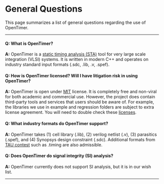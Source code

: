 # General Questions

This page summarizes a list of general questions regarding the use of OpenTimer.

---

#### Q: What is OpenTimer?

**A:** OpenTimer is a [static timing analysis (STA)][STA] tool 
for very large scale integration (VLSI) systems.
It is written in modern C++ and operates on industry standard input formats (.sdc, .lib, .v, .spef).

#### Q: How is OpenTimer licensed? Will I have litigation risk in using OpenTimer?

**A:** OpenTimer is open under [MIT](../../LICENSE) license. 
It is completely free and non-viral for both academic and commercial use. 
However, the project does contain third-party tools and services that users should be aware of.
For example, the libraries we use in example and regression folders are subject to extra license agreement.
You will need to double check these [licenses](../../licenses).

#### Q: What industry formats do OpenTimer support?

**A:** OpenTimer takes (1) cell library (.lib), (2) verilog netlist (.v), (3) parasitics (.spef),
and (4) Synopsys design constraint (.sdc).
Additional formats from [TAU contest][TAU15] such as .timing are also admissible.

#### Q: Does OpenTimer do signal integrity (SI) analysis?

**A:** OpenTimer currently does not support SI analysis, but it is in our wish list.


* * *

[STA]:                   https://en.wikipedia.org/wiki/Static_timing_analysis
[DARPA IDEA]:            https://www.darpa.mil/news-events/2017-09-13
[TAU15]:                 https://sites.google.com/site/taucontest2015/resources
